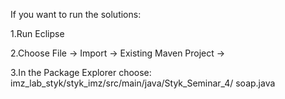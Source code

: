 If you want to run the solutions:

1.Run Eclipse

2.Choose File -> Import -> Existing Maven Project ->

3.In the Package Explorer choose: imz_lab_styk/styk_imz/src/main/java/Styk_Seminar_4/ soap.java